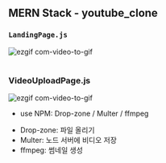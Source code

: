 ## MERN Stack - youtube_clone

### `LandingPage.js` 
![ezgif com-video-to-gif](https://user-images.githubusercontent.com/45006553/80176161-a69cc480-8632-11ea-8fdc-0df8558e4868.gif)
# 

### VideoUploadPage.js
![ezgif com-video-to-gif](https://user-images.githubusercontent.com/45006553/80176867-e9f83280-8634-11ea-804b-8cbfbae3e10d.gif)

* use NPM: Drop-zone / Multer / ffmpeg
- Drop-zone: 파일 올리기
- Multer: 노드 서버에 비디오 저장
- ffmpeg: 썸네일 생성
